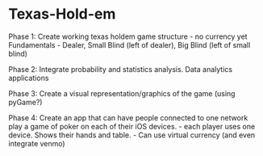 # Texas-Hold-em

Phase 1: Create working texas holdem game structure
    - no currency yet
    Fundamentals
        - Dealer, Small Blind (left of dealer), Big Blind (left of small blind)

Phase 2: Integrate probability and statistics analysis. Data analytics applications

Phase 3: Create a visual representation/graphics of the game (using pyGame?)

Phase 4: Create an app that can have people connected to one network play a game of poker on each of their iOS devices.
    - each player uses one device. Shows their hands and table.
    - Can use virtual currency (and even integrate venmo)

